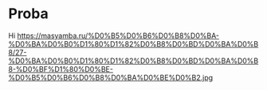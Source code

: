 # Proba
Hi
https://masyamba.ru/%D0%B5%D0%B6%D0%B8%D0%BA-%D0%BA%D0%B0%D1%80%D1%82%D0%B8%D0%BD%D0%BA%D0%B8/27-%D0%BA%D0%B0%D1%80%D1%82%D0%B8%D0%BD%D0%BA%D0%B8-%D0%BF%D1%80%D0%BE-%D0%B5%D0%B6%D0%B8%D0%BA%D0%BE%D0%B2.jpg
